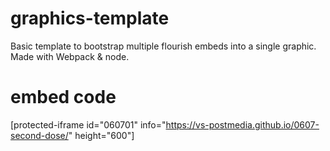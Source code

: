 # graphics-template
Basic template to bootstrap multiple flourish embeds into a single graphic. Made with Webpack & node.

# embed code
[protected-iframe id="060701" info="https://vs-postmedia.github.io/0607-second-dose/" height="600"]
